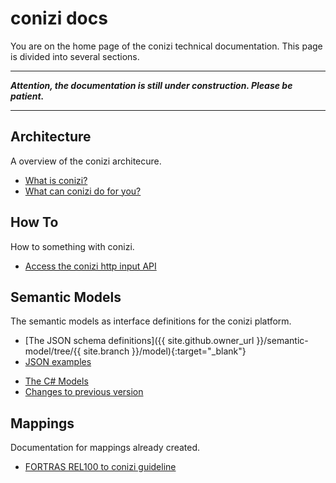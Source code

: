 # conizi docs

You are on the home page of the conizi technical documentation.
This page is divided into several sections. 

---

***Attention, the documentation is still under construction. Please be patient.***

---

## Architecture
A overview of the conizi architecure.

* [What is conizi?](architecture/conizi-architecture.md)
* [What can conizi do for you?]()
  
## How To
How to something with conizi.

* [Access the conizi http input API](howto/index.md)


## Semantic Models
The semantic models as interface definitions for the conizi platform.

* [The JSON schema definitions]({{ site.github.owner_url }}/semantic-model/tree/{{ site.branch }}/model){:target="_blank"}
* [JSON examples](semantic-models/examples/index.md)
<!-- * [The C# Models]({{ site.github.owner_url }}/semantic-model/tree/{{ site.branch }}/src/Conizi.Model){:target="_blank"} -->
* [The C# Models](semantic-models/site/index.html)
* [Changes to previous version](semantic-models/changes.md)

## Mappings
Documentation for mappings already created.

* [FORTRAS REL100 to conizi guideline](mapping/index.md)